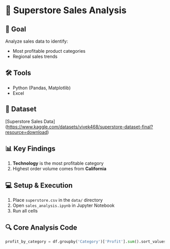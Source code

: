 # 🛒 Superstore Sales Analysis  

## 🎯 **Goal**  
Analyze sales data to identify:  
- Most profitable product categories  
- Regional sales trends  

## 🛠 **Tools**  
- Python (Pandas, Matplotlib)  
- Excel  

## 📂 **Dataset**  
[Superstore Sales Data] (https://www.kaggle.com/datasets/vivek468/superstore-dataset-final?resource=download)

## 📊 **Key Findings**  
1. **Technology** is the most profitable category
2. Highest order volume comes from **California**  


## 💻 **Setup & Execution**  
1. Place `superstore.csv` in the `data/` directory  
2. Open `sales_analysis.ipynb` in Jupyter Notebook  
3. Run all cells  

## 🔍 **Core Analysis Code**  
```python
profit_by_category = df.groupby('Category')['Profit'].sum().sort_values(ascending=False)